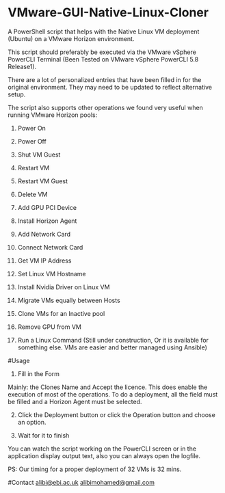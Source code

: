 # VMware-GUI-Native-Linux-Cloner
A PowerShell script that helps with the Native Linux VM deployment (Ubuntu) on a VMware Horizon environment.

This script should preferably be executed via the VMware vSphere PowerCLI Terminal (Been Tested on VMware vSphere PowerCLI 5.8 Release1).

There are a lot of personalized entries that have been filled in for the original environment. They may need to be updated to reflect alternative setup.

The script also supports other operations we found very useful when running VMware Horizon pools:

1) Power On

2) Power Off

3) Shut VM Guest

4) Restart VM

5) Restart VM Guest

6) Delete VM

7) Add GPU PCI Device

8) Install Horizon Agent

9) Add Network Card

10) Connect Network Card

11) Get VM IP Address

12) Set Linux VM Hostname

13) Install Nvidia Driver on Linux VM

14) Migrate VMs equally between Hosts

15) Clone VMs for an Inactive pool

16) Remove GPU from VM

17) Run a Linux Command (Still under construction, Or it is available for something else. VMs are easier and better managed using Ansible)

#Usage

1) Fill in the Form 

Mainly: the Clones Name and Accept the licence. This does enable the execution of most of the operations. To do a deployment, all the field must be filled and a Horizon Agent must be selected.

2) Click the Deployment button or click the Operation button and choose an option.

3) Wait for it to finish

You can watch the script working on the PowerCLI screen or in the application display output text, also you can always open the logfile. 

PS: Our timing for a proper deployment of 32 VMs is 32 mins.

#Contact
alibi@ebi.ac.uk
alibimohamed@gmail.com
